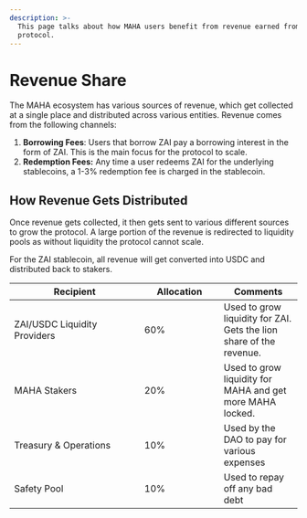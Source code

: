 ```yaml
---
description: >-
  This page talks about how MAHA users benefit from revenue earned from the
  protocol.
---
```


# Revenue Share

The MAHA ecosystem has various sources of revenue, which get collected at a single place and distributed across various entities. Revenue comes from the following channels:

1. **Borrowing Fees**: Users that borrow ZAI pay a borrowing interest in the form of ZAI. This is the main focus for the protocol to scale.
2. **Redemption Fees:** Any time a user redeems ZAI for the underlying stablecoins, a 1-3% redemption fee is charged in the stablecoin.

## How Revenue Gets Distributed

Once revenue gets collected, it then gets sent to various different sources to grow the protocol. A large portion of the revenue is redirected to liquidity pools as without liquidity the protocol cannot scale.

For the ZAI stablecoin, all revenue will get converted into USDC and distributed back to stakers.

<table><thead><tr><th width="212">Recipient</th><th width="123">Allocation</th><th>Comments</th></tr></thead><tbody><tr><td>ZAI/USDC Liquidity Providers</td><td>60%</td><td>Used to grow liquidity for ZAI. Gets the lion share of the revenue.</td></tr><tr><td>MAHA Stakers</td><td>20%</td><td>Used to grow liquidity for MAHA and get more MAHA locked.</td></tr><tr><td>Treasury &#x26; Operations</td><td>10%</td><td>Used by the DAO to pay for various expenses</td></tr><tr><td>Safety Pool</td><td>10%</td><td>Used to repay off any bad debt</td></tr></tbody></table>
